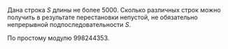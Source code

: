 Дана строка $S$ длины не более $5000$. Сколько различных строк можно получить в результате перестановки непустой, не обязательно непрерывной подпоследовательности $S$.

По простому модулю $998244353$.